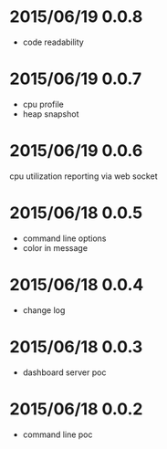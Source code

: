 # 2015/06/19 0.0.8

- code readability

# 2015/06/19 0.0.7
 
- cpu profile
- heap snapshot

# 2015/06/19 0.0.6 

cpu utilization reporting via web socket

# 2015/06/18 0.0.5

- command line options
- color in message

# 2015/06/18 0.0.4 

- change log

# 2015/06/18 0.0.3

- dashboard server poc

# 2015/06/18 0.0.2

- command line poc